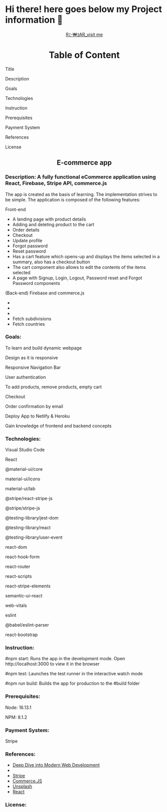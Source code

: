 # Hi there! here goes below my Project information 👋

<div align="center"><a href="https://rewear-ecommerce.herokuapp.com/">Rﾐ-₩ﾖAR_visit me</a></div>    
<h1 align="center">Table of Content</h1>
 
   <p>Title</p>
   <p>Description</p>
   <p>Goals</p>
   <p>Technologies</p>
   <p>Instruction</p>
   <P>Prerequisites</p>
   <p>Payment System</p>
   <p>References</p>
   <p>License</p>
   
<h2 align="center">E-commerce app</h2>

<h3 align="left">Description: A fully functional eCommerce application using React, Firebase, Stripe API, commerce.js</h3>

<p>The app is created as the basis of learning. The implementation strives to be simple. The application is composed of the following features:</p>

<p>Front-end</p>

<ul>
<li>A landing page with product details</li>
<li>Adding and deleting product to the cart</li>
<li>Order details</li>
<li>Checkout</li>
<li>Update profile</li>
<li>Forgot password</li>
<li>Reset password</li>
<li>Has a cart feature which opens-up and displays the items selected in a summary, also has      a checkout button</li>
<li>The cart component also allows to edit the contents of the items selected</li>
<li>A page with Signup, Login, Logout, Password reset and Forgot Password components</li>
</ul>

<p>(Back-end) Firebase and commerce.js</p>

<ul>
<li></li>
<li></li>
<li></li>
<li>Fetch subdivisions</li>
<li>Fetch countries</li>
</ul>
    
 <h3 align="left"> Goals:</h3>
 
  <p>To learn and build dynamic webpage</p>
  <p>Design as it is responsive</p>	
  <p>Responsive Navigation Bar</p>
  <p>User authentication</p>
  <p>To add products, remove products, empty cart</p>
  <p>Checkout</p>
  <p> Order confirmation by email</p>
  <p>Deploy App to Netlify & Heroku</p>
  <p>Gain knowledge of frontend and backend concepts</p>
  
<h3 align="left">Technologies:</h3>
 
 <p>Visual Studio Code</p>
  <p>React</p>
  <p>@material-ui/core</p>
  <p>material-ui/icons</p>
  <p>material-ui/lab</p>
  <p>@stripe/react-stripe-js</p>
  <p>@stripe/stripe-js</p>
  <p>@testing-library/jest-dom</p>
  <p>@testing-library/react</p>
  <p>@testing-library/user-event</p>
  <p>react-dom</p>
  <p>react-hook-form</p>
  <p>react-router</p>
  <p>react-scripts</p>
  <p>react-stripe-elements</p>
  <p>semantic-ui-react</p>
  <p>web-vitals</p>
  <p>eslint</p>
  <p>@babel/eslint-parser</p>
  <p>react-bootstrap</p>
 
 <h3 align="left">Instruction:</h3>
   
<p>#npm start: Runs the app in the development mode. Open http://localhost:3000 to view it in the browser</p>
<p>#npm test: Launches the test runner in the interactive watch mode</p>
<p>#npm run build: Builds the app for production to the #build folder</p>

<h3 align="left"> Prerequisites:</h3>

  <p>Node: 16.13.1</p>
  <p>NPM: 8.1.2</p>
  
  <h3 align="left">Payment System:</h3>
  
  <p>Stripe</p>
 
<h3 align="left">References:</h3>

<ul>
<li><a href="https://fullstackopen.com/en/">Deep Dive into Modern Web Development</a></li>
<li><a href="https://stackoverflow.com/"></a></li>
<li><a href="https://stripe.com/en-gb-fi">Stripe</a></li>
<li><a href="https://commercejs.com/">Commerce.JS</a></li>
<li><a href="https://unsplash.com/">Unsplash</a></li>
<li><a href="https://reactjs.org/">React</a></li>
</ul>

<h3 align="left">License:</h3>
  
<p></p>


